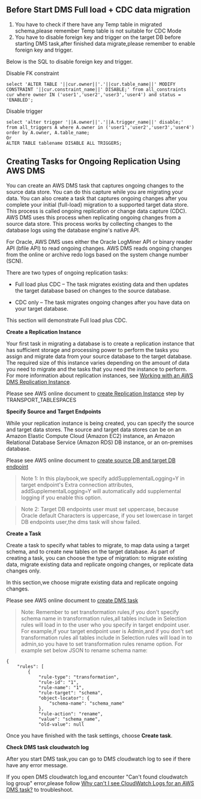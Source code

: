 ## Before Start DMS Full load + CDC data migration
1. You have to check if there have any Temp table in migrated schema,please remember Temp table is not suitable for CDC Mode
2. You have to disable foreign key and trigger on the target DB before starting DMS task,after finished data migrate,please remember to enable foreign key and trigger.

Below is the SQL to disable foreign key and trigger.

Disable FK constraint
```
select 'ALTER TABLE '||cur.owner||'.'||cur.table_name||' MODIFY CONSTRAINT '||cur.constraint_name||' DISABLE;' from all_constraints cur where owner IN ('user1','user2','user3','user4') and status = 'ENABLED';
```

Disable trigger
```
select 'alter trigger '||A.owner||'.'||A.trigger_name||' disable;' from all_triggers A where A.owner in ('user1','user2','user3','user4') order by A.owner, A.table_name;
Or
ALTER TABLE tablename DISABLE ALL TRIGGERS;
```


## Creating Tasks for Ongoing Replication Using AWS DMS

You can create an AWS DMS task that captures ongoing changes to the source data store. You can do this capture while you are migrating your data. You can also create a task that captures ongoing changes after you complete your initial (full-load) migration to a supported target data store. This process is called ongoing replication or change data capture (CDC). AWS DMS uses this process when replicating ongoing changes from a source data store. This process works by collecting changes to the database logs using the database engine's native API.

For Oracle, AWS DMS uses either the Oracle LogMiner API or binary reader API (bfile API) to read ongoing changes. AWS DMS reads ongoing changes from the online or archive redo logs based on the system change number (SCN).

There are two types of ongoing replication tasks:

- Full load plus CDC – The task migrates existing data and then updates the target database based on changes to the source database.

- CDC only – The task migrates ongoing changes after you have data on your target database.

This section will demonstrate Full load plus CDC.

**Create a Replication Instance**

Your first task in migrating a database is to create a replication instance that has sufficient storage and processing power to perform the tasks you assign and migrate data from your source database to the target database. The required size of this instance varies depending on the amount of data you need to migrate and the tasks that you need the instance to perform. For more information about replication instances, see [Working with an AWS DMS Replication Instance](https://docs.aws.amazon.com/dms/latest/userguide/CHAP_ReplicationInstance.html).

Please see AWS online document to [create Replication Instance](https://docs.aws.amazon.com/dms/latest/userguide/CHAP_GettingStarted.html) step by TRANSPORT_TABLESPACES

**Specify Source and Target Endpoints**

While your replication instance is being created, you can specify the source and target data stores. The source and target data stores can be on an Amazon Elastic Compute Cloud (Amazon EC2) instance, an Amazon Relational Database Service (Amazon RDS) DB instance, or an on-premises database.

Please see AWS online document to [create source DB and target DB endpoint](https://docs.aws.amazon.com/dms/latest/userguide/CHAP_GettingStarted.html)

> Note 1:
In this playbook,we specify addSupplementalLogging=Y in target endpoint's Extra connection attributes, addSupplementalLogging=Y will automatically add supplemental logging if you enable this option.

> Note 2:
Target DB endpoints user must set uppercase, because Oracle default Characters is uppercase, if you set lowercase in target DB endpoints user,the dms task will show failed.

**Create a Task**

Create a task to specify what tables to migrate, to map data using a target schema, and to create new tables on the target database. As part of creating a task, you can choose the type of migration: to migrate existing data, migrate existing data and replicate ongoing changes, or replicate data changes only.

In this section,we choose migrate existing data and replicate ongoing changes.

Please see AWS online document to [create DMS task](https://docs.aws.amazon.com/dms/latest/userguide/CHAP_GettingStarted.html)

> Note:
Remember to set transformation rules,if you don't specify schema name in transformation rules,all tables include in Selection rules will load in to the user who you specify in target endpoint user.
For example,if your target endpoint user is Admin,and if you don't set transformation rules all tables include in Selection rules will load in to admin,so you have to set transformation rules rename option.
For example set below JSON to rename schema name:
```
{
    "rules": [
        {
            "rule-type": "transformation",
            "rule-id": "1",
            "rule-name": "1",
            "rule-target": "schema",
            "object-locator": {
                "schema-name": "schema_name"
            },
            "rule-action": "rename",
            "value": "schema_name",
            "old-value": null
```

Once you have finished with the task settings, choose **Create task**.

**Check DMS task cloudwatch log**

After you start DMS task,you can go to DMS cloudwatch log to see if there have any error message.

If you open DMS cloudwatch log,and encounter "Can't found cloudwatch log group" error,please follow [Why can't I see CloudWatch Logs for an AWS DMS task?](https://aws.amazon.com/tw/premiumsupport/knowledge-center/dms-cloudwatch-logs-not-appearing/) to troubleshoot.
